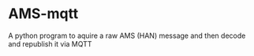 # AMS-mqtt
A python program to aquire a raw AMS (HAN) message and then decode and republish it via MQTT
